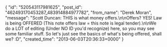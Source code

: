  {
   "id": "520543117981625",
   "post_id": "462493170453287_483914884977782",
   "from_name": "Derek Moran",
   "message": "Scott Duncan: THIS is what money offers.\n\nOffers? YES! Law is being OFFERED (This note offers law = this note is legal tender).\n\nWe do a LOT of editing (Under NO ID you'd recognize) here, so you may see some familiar stuff. So let's just see the basics of what's being offered, shall we? :D",
   "created_time": "2013-06-03T20:36:33+0000"
 }
